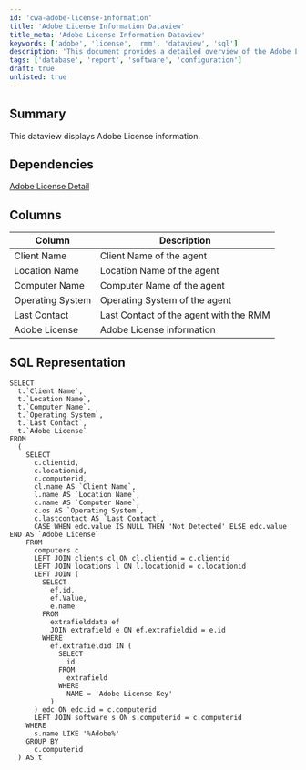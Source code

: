 ```yaml
---
id: 'cwa-adobe-license-information'
title: 'Adobe License Information Dataview'
title_meta: 'Adobe License Information Dataview'
keywords: ['adobe', 'license', 'rmm', 'dataview', 'sql']
description: 'This document provides a detailed overview of the Adobe License information dataview, including its dependencies, columns, and SQL representation for retrieving the relevant data from the database.'
tags: ['database', 'report', 'software', 'configuration']
draft: true
unlisted: true
---
```

## Summary

This dataview displays Adobe License information.

## Dependencies

[Adobe License Detail](https://proval.itglue.com/DOC-5078775-10218281)

## Columns

| Column             | Description                             |
|--------------------|-----------------------------------------|
| Client Name        | Client Name of the agent                |
| Location Name      | Location Name of the agent              |
| Computer Name      | Computer Name of the agent              |
| Operating System    | Operating System of the agent           |
| Last Contact       | Last Contact of the agent with the RMM  |
| Adobe License      | Adobe License information                |

## SQL Representation

```
SELECT 
  t.`Client Name`, 
  t.`Location Name`, 
  t.`Computer Name`, 
  t.`Operating System`, 
  t.`Last Contact`, 
  t.`Adobe License` 
FROM 
  (
    SELECT 
      c.clientid, 
      c.locationid, 
      c.computerid, 
      cl.name AS `Client Name`, 
      l.name AS `Location Name`, 
      c.name AS `Computer Name`, 
      c.os AS `Operating System`, 
      c.lastcontact AS `Last Contact`, 
      CASE WHEN edc.value IS NULL THEN 'Not Detected' ELSE edc.value END AS `Adobe License` 
    FROM 
      computers c 
      LEFT JOIN clients cl ON cl.clientid = c.clientid 
      LEFT JOIN locations l ON l.locationid = c.locationid 
      LEFT JOIN (
        SELECT 
          ef.id, 
          ef.Value, 
          e.name 
        FROM 
          extrafielddata ef 
          JOIN extrafield e ON ef.extrafieldid = e.id 
        WHERE 
          ef.extrafieldid IN (
            SELECT 
              id 
            FROM 
              extrafield 
            WHERE 
              NAME = 'Adobe License Key'
          )
      ) edc ON edc.id = c.computerid 
      LEFT JOIN software s ON s.computerid = c.computerid 
    WHERE 
      s.name LIKE '%Adobe%' 
    GROUP BY 
      c.computerid
  ) AS t
```



